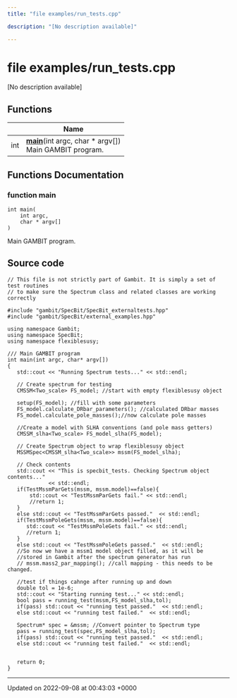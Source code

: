 ```yaml
---
title: "file examples/run_tests.cpp"

description: "[No description available]"

---
```


# file examples/run_tests.cpp

[No description available]

## Functions

|                | Name           |
| -------------- | -------------- |
| int | **[main](/documentation/code/files/run__tests_8cpp/#function-main)**(int argc, char * argv[])<br>Main GAMBIT program.  |


## Functions Documentation

### function main

```
int main(
    int argc,
    char * argv[]
)
```

Main GAMBIT program. 



## Source code

```
// This file is not strictly part of Gambit. It is simply a set of test routines
// to make sure the Spectrum class and related classes are working correctly

#include "gambit/SpecBit/SpecBit_externaltests.hpp"
#include "gambit/SpecBit/external_examples.hpp"

using namespace Gambit;
using namespace SpecBit;
using namespace flexiblesusy;

/// Main GAMBIT program
int main(int argc, char* argv[])
{
   std::cout << "Running Spectrum tests..." << std::endl;

   // Create spectrum for testing
   CMSSM<Two_scale> FS_model; //start with empty flexiblesusy object
  
   setup(FS_model); //fill with some parameters
   FS_model.calculate_DRbar_parameters(); //calculated DRbar masses 
   FS_model.calculate_pole_masses();//now calculate pole masses
   
   //Create a model with SLHA conventions (and pole mass getters)
   CMSSM_slha<Two_scale> FS_model_slha(FS_model);
   
   // Create Spectrum object to wrap flexiblesusy object
   MSSMSpec<CMSSM_slha<Two_scale>> mssm(FS_model_slha);

   // Check contents
   std::cout << "This is specbit_tests. Checking Spectrum object contents..." 
             << std::endl;
   if(TestMssmParGets(mssm, mssm.model)==false){
       std::cout << "TestMssmParGets fail." << std::endl;
       //return 1;
   } 
   else std::cout << "TestMssmParGets passed."  << std::endl;
   if(TestMssmPoleGets(mssm, mssm.model)==false){
      std::cout << "TestMssmPoleGets fail." << std::endl;
      //return 1;
   }
   else std::cout << "TestMssmPoleGets passed."  << std::endl;
   //So now we have a mssm1 model object filled, as it will be
   //stored in Gambit after the spectrum generator has run
   // mssm.mass2_par_mapping(); //call mapping - this needs to be changed.
   
   //test if things cahnge after running up and down
   double tol = 1e-6;
   std::cout << "Starting running test..." << std::endl;
   bool pass = running_test(mssm,FS_model_slha,tol);
   if(pass) std::cout << "running test passed."  << std::endl;
   else std::cout << "running test failed."  << std::endl;
   
   Spectrum* spec = &mssm; //Convert pointer to Spectrum type
   pass = running_test(spec,FS_model_slha,tol); 
   if(pass) std::cout << "running test passed."  << std::endl;
   else std::cout << "running test failed."  << std::endl;

  
   return 0;
}
```


-------------------------------

Updated on 2022-09-08 at 00:43:03 +0000
